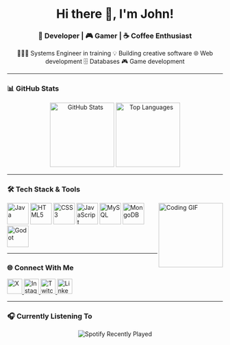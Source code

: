 <h1 align="center">Hi there 👋, I'm John!</h1>
<h3 align="center">🚀 Developer | 🎮 Gamer | ☕ Coffee Enthusiast</h3>

<p align="center">
  👨🏽‍💻 Systems Engineer in training  
  💡 Building creative software  
  🌐 Web development  
  🗄️ Databases  
  🎮 Game development
</p>

---

### 📊 GitHub Stats

<div align="center">
  <img src="https://github-readme-stats.vercel.app/api?username=Spartan-876&show_icons=true&count_private=true&theme=dark&hide_border=false" height="150" alt="GitHub Stats" />
  <img src="https://github-readme-stats.vercel.app/api/top-langs?username=Spartan-876&layout=compact&langs_count=5&theme=dark&hide_border=false" height="150" alt="Top Languages" />
</div>

---

### 🛠️ Tech Stack & Tools

<img align="right" height="150" src="https://media.tenor.com/S29qlVlvPSkAAAAM/jhin-league-of-legends.gif" alt="Coding GIF" />

<div align="left">
  <img src="https://cdn.jsdelivr.net/gh/devicons/devicon/icons/java/java-original.svg" height="50" alt="Java" />
  <img src="https://cdn.jsdelivr.net/gh/devicons/devicon/icons/html5/html5-original.svg" height="50" alt="HTML5" />
  <img src="https://cdn.jsdelivr.net/gh/devicons/devicon/icons/css3/css3-original.svg" height="50" alt="CSS3" />
  <img src="https://cdn.jsdelivr.net/gh/devicons/devicon/icons/javascript/javascript-original.svg" height="50" alt="JavaScript" />
  <img src="https://cdn.jsdelivr.net/gh/devicons/devicon/icons/mysql/mysql-original.svg" height="50" alt="MySQL" />
  <img src="https://cdn.jsdelivr.net/gh/devicons/devicon/icons/mongodb/mongodb-original.svg" height="50" alt="MongoDB" />
  <img src="https://cdn.jsdelivr.net/gh/devicons/devicon/icons/godot/godot-original.svg" height="50" alt="Godot" />
</div>

---

### 🌐 Connect With Me

<div align="left">
  <a href="https://x.com/jcm_spartan" target="_blank">
    <img src="https://img.shields.io/static/v1?message=X&logo=X&label=&color=black&logoColor=white&style=for-the-badge" height="35" alt="X" />
  </a>
  <a href="https://www.instagram.com/jchm_867/" target="_blank">
    <img src="https://img.shields.io/static/v1?message=Instagram&logo=instagram&label=&color=E4405F&logoColor=white&style=for-the-badge" height="35" alt="Instagram" />
  </a>
  <a href="https://www.twitch.tv/ispartan008i" target="_blank">
    <img src="https://img.shields.io/static/v1?message=Twitch&logo=twitch&label=&color=9146FF&logoColor=white&style=for-the-badge" height="35" alt="Twitch" />
  </a>
  <a href="https://www.linkedin.com/in/john-anderson-chapo%C3%B1an-m-a92263349/" target="_blank">
    <img src="https://img.shields.io/static/v1?message=LinkedIn&logo=linkedin&label=&color=0077B5&logoColor=white&style=for-the-badge" height="35" alt="LinkedIn" />
  </a>
</div>

---

### 🎧 Currently Listening To

<div align="center">
  <img src="https://spotify-recently-played-readme.vercel.app/api?user=21cqet5i7ryprj7uw6gar5i7q&unique=true" alt="Spotify Recently Played" />
</div>


